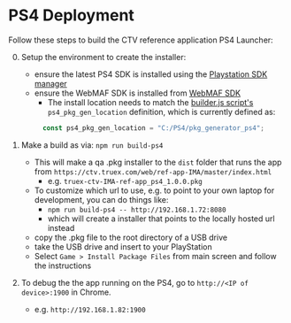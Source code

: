 # PS4 Deployment

Follow these steps to build the CTV reference application PS4 Launcher:

0. Setup the environment to create the installer:
    - ensure the latest PS4 SDK is installed using the [Playstation SDK manager](https://ps4.siedev.net/sdk-manager/download/)
    - ensure the WebMAF SDK is installed from [WebMAF SDK](https://video.scedev.net/projects/webmaf)
        - The install location needs to match the [builder.js script's](./builder.js) `ps4_pkg_gen_location` definition, which
          is currently defined as:
        ```javascript
          const ps4_pkg_gen_location = "C:/PS4/pkg_generator_ps4";    
        ```
1. Make a build as via: `npm run build-ps4`
    - This will make a qa .pkg installer to the `dist` folder that runs the app from `https://ctv.truex.com/web/ref-app-IMA/master/index.html`
        - e.g. `truex-ctv-IMA-ref-app_ps4_1.0.0.pkg`
    - To customize which url to use, e.g. to point to your own laptop for development, you can do things like:
        - `npm run build-ps4 -- http://192.168.1.72:8080`
        - which will create a installer that points to the locally hosted url instead
    - copy the .pkg file to the root directory of a USB drive
    - take the USB drive and insert to your PlayStation
    - Select `Game > Install Package Files` from main screen and follow the instructions
    
2. To debug the the app running on the PS4, go to `http://<IP of device>:1900` in Chrome.
    - e.g. `http://192.168.1.82:1900`
